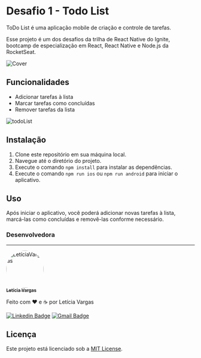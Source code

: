 # Desafio 1 - Todo List

ToDo List é uma aplicação mobile de criação e controle de tarefas.

Esse projeto é um dos desafios da trilha de React Native do Ignite, bootcamp de especialização em React, React Native e Node.js da RocketSeat.

![Cover](https://github.com/user-attachments/assets/8269f189-6956-4bbc-8d36-f32b3c2bb433)


## Funcionalidades

- Adicionar tarefas à lista
- Marcar tarefas como concluídas
- Remover tarefas da lista

![todoList](https://github.com/user-attachments/assets/a99f5ca7-9d57-4f19-a160-928f1a415baf)


## Instalação

1. Clone este repositório em sua máquina local.
2. Navegue até o diretório do projeto.
3. Execute o comando `npm install` para instalar as dependências.
4. Execute o comando `npm run ios` ou `npm run android` para iniciar o aplicativo.

## Uso

Após iniciar o aplicativo, você poderá adicionar novas tarefas à lista, marcá-las como concluídas e removê-las conforme necessário.

### Desenvolvedora
---

<a href="https://github.com/leticiavargas/">
 <img style="border-radius: 50%;" src="https://pt.gravatar.com/userimage/186334662/ec308d4832e83fdc97fbb724d6f69a70.jpg" width="100px;" alt="LetíciaVargas"/>
 <br />
 <sub><b>Letícia Vargas</b></sub></a>


Feito com ❤️ e ☕  por Letícia Vargas

[![Linkedin Badge](https://img.shields.io/badge/-LetíciaVargas-blue?style=flat-square&logo=Linkedin&logoColor=white&link=https://www.linkedin.com/in/leticiavargas/)](https://www.linkedin.com/in/leticiavargas/) 
[![Gmail Badge](https://img.shields.io/badge/-le.mvargas@gmail.com-c14438?style=flat-square&logo=Gmail&logoColor=white&link=mailto:le.mvargas@gmail.com)](mailto:le.mvargas@gmail.com)


## Licença

Este projeto está licenciado sob a [MIT License](https://opensource.org/licenses/MIT).

